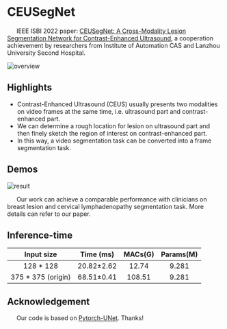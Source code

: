 # CEUSegNet
&ensp; &ensp; IEEE ISBI 2022 paper: [CEUSegNet: A Cross-Modality Lesion Segmentation Network for Contrast-Enhanced Ultrasound](https://ieeexplore.ieee.org/abstract/document/9761594), a cooperation achievement by researchers from Institute of Automation CAS and Lanzhou University Second Hospital.

![overview](https://user-images.githubusercontent.com/57392333/176909137-4ea310ab-7e16-4ae4-b7bc-1d26620ef496.jpg)

## Highlights
- Contrast-Enhanced Ultrasound (CEUS) usually presents two modalities on video frames at the same time, i.e. ultrasound part and contrast-enhanced part.
- We can determine a rough location for lesion on ultrasound part and then finely sketch the region of interest on contrast-enhanced part.
- In this way, a video segmentation task can be converted into a frame segmentation task.

## Demos
![result](https://user-images.githubusercontent.com/57392333/176909977-20e9755b-1fe8-4b88-a278-1a635d1f3779.jpg)

&ensp; &ensp; Our work can achieve a comparable performance with clinicians on breast lesion and cervical lymphadenopathy segmentation task. More details can refer to our paper.

## Inference-time
| Input size | Time (ms) | MACs(G) | Params(M) |
| :--------: | :--: | :---: | :----: |
|128 * 128   | 20.82±2.62 | 12.74 | 9.281 |
|375 * 375 (origin)   | 68.51±0.41 | 108.51 | 9.281 |

## Acknowledgement
&ensp; &ensp; Our code is based on [Pytorch-UNet](https://github.com/milesial/Pytorch-UNet). Thanks!
